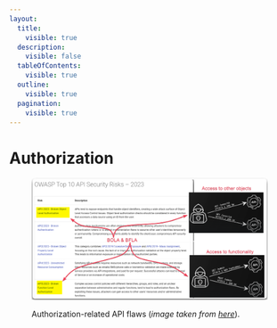 ```yaml
---
layout:
  title:
    visible: true
  description:
    visible: false
  tableOfContents:
    visible: true
  outline:
    visible: true
  pagination:
    visible: true
---
```


# Authorization

<figure><img src="../../../../../.gitbook/assets/api_authorization_flaws.png" alt=""><figcaption><p>Authorization-related API flaws (<em>image taken from</em> <a href="https://owasp.org/API-Security/editions/2023/en/0x11-t10/"><em>here</em></a>).</p></figcaption></figure>
